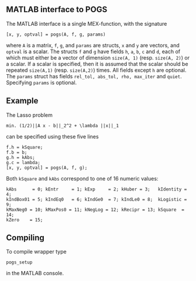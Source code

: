 ## MATLAB interface to POGS

The MATLAB interface is a single MEX-function, with the signature 

```
[x, y, optval] = pogs(A, f, g, params)
```

where `A` is a matrix, `f`, `g`, and  `params` are structs, `x` and `y` are vectors, and `optval` is a scalar.  The structs `f` and `g` have fields `h`, `a`, `b`, `c` and `d`, each of which must either be a vector of dimension `size(A, 1)` (resp. `size(A, 2)`) or a scalar. If a scalar is specified, then it is assumed that the scalar should be repeated `size(A,1)` (resp. `size(A,2)`) times. All fields except `h` are optional. The `params` struct has fields `rel_tol, abs_tol, rho, max_iter` and `quiet`. Specifying `params` is optional.

Example
-------

The Lasso problem

```
min. (1/2)||A x - b||_2^2 + \lambda ||x||_1
```
can be specified using these five lines

```
f.h = kSquare;
f.b = b;
g.h = kAbs;
g.c = lambda;
[x, y, optval] = pogs(A, f, g);
```
Both `kSquare` and `kAbs` correspond to one of 16 numeric values:

```
kAbs      = 0; kEntr     = 1; kExp     = 2; kHuber = 3;   kIdentity = 4; 
kIndBox01 = 5; kIndEq0   = 6; kIndGe0  = 7; kIndLe0 = 8;  kLogistic = 9;
kMaxNeg0 = 10; kMaxPos0 = 11; kNegLog = 12; kRecipr = 13; kSquare  = 14;
kZero    = 15;
```

Compiling
---------
To compile wrapper type

```
pogs_setup
```

in the MATLAB console.  



